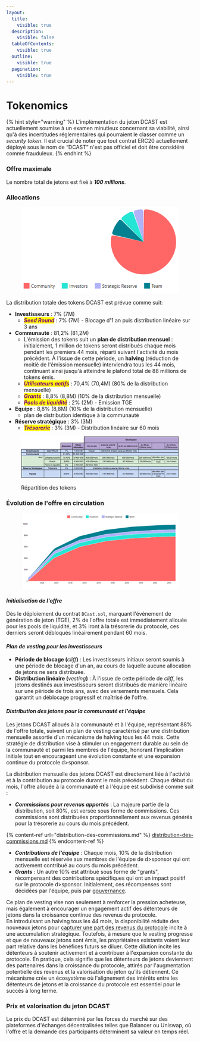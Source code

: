 ```yaml
---
layout:
  title:
    visible: true
  description:
    visible: false
  tableOfContents:
    visible: true
  outline:
    visible: true
  pagination:
    visible: true
---
```


# Tokenomics

{% hint style="warning" %}
L'implémentation du jeton DCAST est actuellement soumise à un examen minutieux concernant sa viabilité, ainsi qu'à des incertitudes réglementaires qui pourraient le classer comme un _security token_. Il est crucial de noter que tout contrat ERC20 actuellement déployé sous le nom de “DCAST” n'est pas officiel et doit être considéré comme frauduleux.
{% endhint %}

### **Offre maximale**

Le nombre total de jetons est fixé à _**100 millions**_.

### **Allocations**

<figure><img src="../../../.gitbook/assets/allocations.png" alt=""><figcaption></figcaption></figure>

La distribution totale des tokens DCAST est prévue comme suit:

* **Investisseurs** : 7% (7M)
  * _<mark style="color:purple;">**Seed Round**</mark>_ : 7% (7M) - Blocage d'1 an puis distribution linéaire sur 3 ans
* **Communauté** : 81,2% (81,2M)
  * L'émission des tokens suit un **plan de** **distribution mensuel** : initialement, 1 million de tokens seront distribués chaque mois pendant les premiers 44 mois, réparti suivant l'activité du mois précédent. À l'issue de cette période, un **halving** (réduction de moitié de l'émission mensuelle) interviendra tous les 44 mois, continuant ainsi jusqu'à atteindre le plafond total de 88 millions de tokens émis.
  * _<mark style="color:purple;">**Utilisateurs actifs**</mark>_ : 70,4% (70,4M) (80% de la distribution mensuelle)
  * _<mark style="color:purple;">**Grants**</mark>_ : 8,8% (8,8M) (10% de la distribution mensuelle)
  * _<mark style="color:purple;">**Pools de liquidité**</mark>_ : 2% (2M) - Emission TGE
* **Equipe** : 8,8% (8,8M) (10% de la distribution mensuelle)
  * plan de distribution identique à la communauté
* **Réserve stratégique** : 3% (3M)
  * _<mark style="color:purple;">**Trésorerie**</mark>_ : 3% (3M) - Distribution linéaire sur 60 mois&#x20;

<figure><img src="../../../.gitbook/assets/image (1).png" alt=""><figcaption><p>Répartition des tokens</p></figcaption></figure>

### **Évolution de l'offre en circulation**

<figure><img src="../../../.gitbook/assets/evolution de l&#x27;offre en circulation (1).png" alt=""><figcaption></figcaption></figure>

#### _**Initialisation de l'offre**_

Dès le déploiement du contrat `DCast.sol`, marquant l'événement de génération de jeton (TGE), 2% de l'offre totale est immédiatement allouée pour les pools de liquidité, et 3% iront à la trésorerie du protocole, ces derniers seront débloqués linéairement pendant 60 mois.&#x20;

#### _**Plan de vesting pour les investisseurs**_

* **Période de blocage (**_cliff_**)** : Les investisseurs initiaux seront soumis à une période de blocage d'un an, au cours de laquelle aucune allocation de jetons ne sera distribuée.
* **Distribution linéaire (**_vesting_**)** : À l'issue de cette période de _cliff_, les jetons destinés aux investisseurs seront distribués de manière linéaire sur une période de trois ans, avec des versements mensuels. Cela garantit un déblocage progressif et maîtrisé de l'offre.

#### _**Distribution des jetons pour la communauté et l'équipe**_&#x20;

Les jetons DCAST alloués à la communauté et à l'équipe, représentant 88% de l'offre totale, suivent un plan de vesting caractérisé par une distribution mensuelle assortie d'un mécanisme de halving tous les 44 mois. Cette stratégie de distribution vise à stimuler un engagement durable au sein de la communauté et parmi les membres de l'équipe, honorant l'implication initiale tout en encourageant une évolution constante et une expansion continue du protocole d>sponsor.

La distribution mensuelle des jetons DCAST est directement liée à l'activité et à la contribution au protocole durant le mois précédent. Chaque début du mois, l'offre allouée à la communauté et à l'équipe est subdivisé comme suit :

* _**Commissions pour revenus apportés**_ : La majeure partie de la distribution, soit 80%, est versée sous forme de commissions. Ces commissions sont distribuées proportionnellement aux revenus générés pour la trésorerie au cours du mois précédent.

{% content-ref url="distribution-des-commissions.md" %}
[distribution-des-commissions.md](distribution-des-commissions.md)
{% endcontent-ref %}

* _**Contributions de l'équipe**_ : Chaque mois, 10% de la distribution mensuelle est réservée aux membres de l'équipe de d>sponsor qui ont activement contribué au cours du mois précédent.
* _**Grants**_ : Un autre 10% est attribué sous forme de "grants", récompensant des contributions spécifiques qui ont un impact positif sur le protocole d>sponsor. Initialement, ces récompenses sont décidées par l'équipe, puis par [gouvernance](../vedcast-and-vedcastlp/gouvernance.md).

Ce plan de vesting vise non seulement à renforcer la pression acheteuse, mais également à encourager un engagement actif des détenteurs de jetons dans la croissance continue des revenus du protocole.\
En introduisant un halving tous les 44 mois, la disponibilité réduite des nouveaux jetons pour [capturer une part des revenus du protocole](../vedcast-and-vedcastlp/recompenses.md) incite à une accumulation stratégique. Toutefois, à mesure que le vesting progresse et que de nouveaux jetons sont émis, les propriétaires existants voient leur part relative dans les bénéfices futurs se diluer. Cette dilution incite les détenteurs à soutenir activement et à contribuer à l'expansion constante du protocole. En pratique, cela signifie que les détenteurs de jetons deviennent des partenaires dans la croissance du protocole, attirés par l'augmentation potentielle des revenus et la valorisation du jeton qu'ils détiennent. Ce mécanisme crée un écosystème où l'alignement des intérêts entre les détenteurs de jetons et la croissance du protocole est essentiel pour le succès à long terme.

### Prix et valorisation du jeton DCAST

Le prix du DCAST est déterminé par les forces du marché sur des plateformes d'échanges décentralisées telles que Balancer ou Uniswap, où l'offre et la demande des participants déterminent sa valeur en temps réel.
